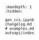 ```{include} ../README.md
```

```{toctree}
:maxdepth: 1
:hidden:

gen_ccs.ipynb
changelog.md
# examples.md
autoapi/index
```